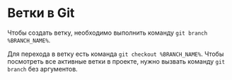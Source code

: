 # Ветки в Git 

Чтобы создать ветку, необходимо выполнить команду `git branch %BRANCH_NAME%`.

Для перехода в ветку есть команда `git checkout %BRANCH_NAME%`. 
Чтобы посмотреть все активные ветки в проекте, нужно вызвать команду `git branch` без аргументов.
